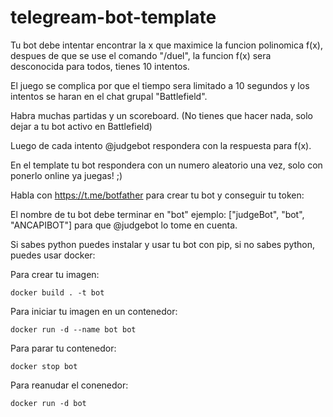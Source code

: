 # telegream-bot-template

Tu bot debe intentar encontrar la x que maximice la funcion polinomica f(x), despues de que se use el comando "/duel", la funcion f(x) sera desconocida para todos, tienes 10 intentos.

El juego se complica por que el tiempo sera limitado a 10 segundos y los intentos se haran en el chat grupal "Battlefield".

Habra muchas partidas y un scoreboard. (No tienes que hacer nada, solo dejar a tu bot activo en Battlefield)

Luego de cada intento @judgebot respondera con la respuesta para f(x).

En el template tu bot respondera con un numero aleatorio una vez, solo con ponerlo online ya juegas! ;)

Habla con https://t.me/botfather para crear tu bot y conseguir tu token:

El nombre de tu bot debe terminar en "bot" ejemplo: ["judgeBot", "bot", "ANCAPIBOT"] para que @judgebot lo tome en cuenta.

Si sabes python puedes instalar y usar tu bot con pip, si no sabes python, puedes usar docker:

Para crear tu imagen:
```
docker build . -t bot
```

Para iniciar tu imagen en un contenedor:
```
docker run -d --name bot bot
```

Para parar tu contenedor:
```
docker stop bot
```

Para reanudar el conenedor:
```
docker run -d bot
```

